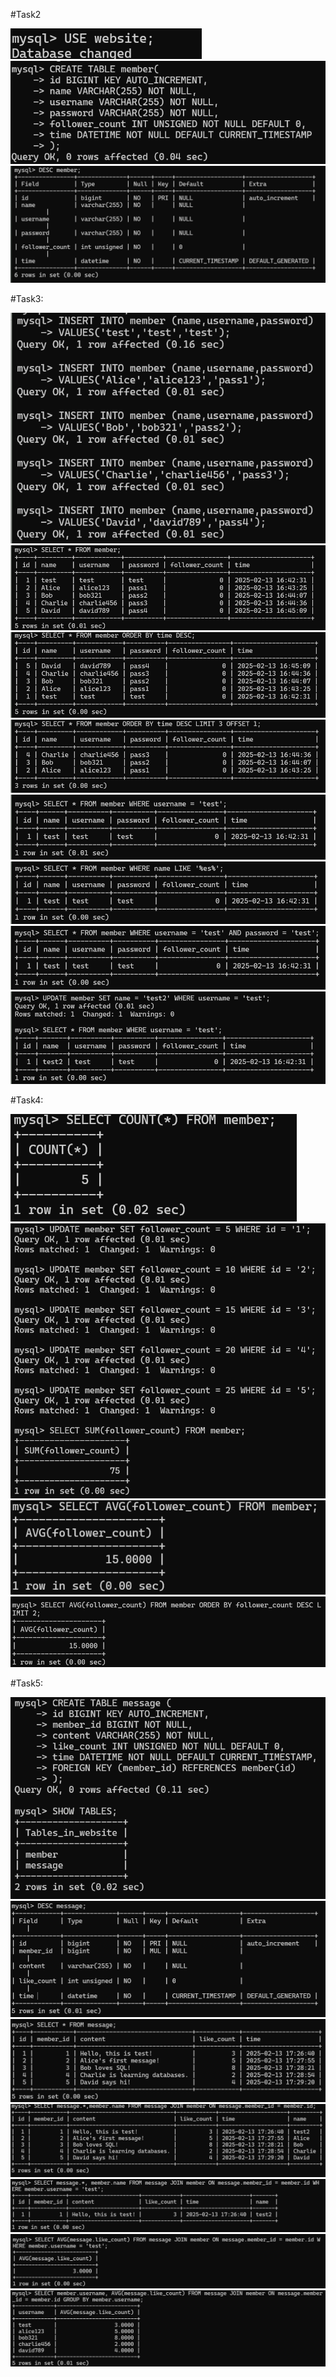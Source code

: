 #Task2

![](截圖/01.png)
![](截圖/02.png)
![](截圖/03.png)

#Task3:

![](截圖/04.png)
![](截圖/05.png)
![](截圖/06.png)
![](截圖/07.png)
![](截圖/08.png)
![](截圖/09.png)
![](截圖/10.png)
![](截圖/11.png)

#Task4:

![](截圖/12.png)
![](截圖/13.png)
![](截圖/14.png)
![](截圖/15.png)

#Task5:

![](截圖/17.png)
![](截圖/18.png)
![](截圖/19.png)
![](截圖/20.png)
![](截圖/22.png)
![](截圖/23.png)
![](截圖/24.png)